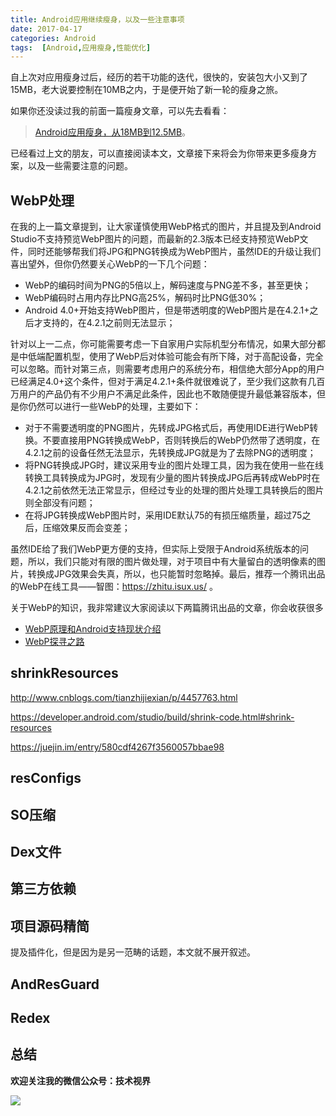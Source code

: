 ```yaml
---
title: Android应用继续瘦身，以及一些注意事项
date: 2017-04-17
categories: Android
tags:  [Android,应用瘦身,性能优化]
---
```


自上次对应用瘦身过后，经历的若干功能的迭代，很快的，安装包大小又到了15MB，老大说要控制在10MB之内，于是便开始了新一轮的瘦身之旅。

<!-- more -->

如果你还没读过我的前面一篇瘦身文章，可以先去看看：

> [Android应用瘦身，从18MB到12.5MB](http://blog.coderclock.com/2017/01/24/android/Android%E5%BA%94%E7%94%A8%E7%98%A6%E8%BA%AB%EF%BC%8C%E4%BB%8E18MB%E5%88%B012.5MB/)。

已经看过上文的朋友，可以直接阅读本文，文章接下来将会为你带来更多瘦身方案，以及一些需要注意的问题。

## WebP处理

在我的上一篇文章提到，让大家谨慎使用WebP格式的图片，并且提及到Android Studio不支持预览WebP图片的问题，而最新的2.3版本已经支持预览WebP文件，同时还能够帮我们将JPG和PNG转换成为WebP图片，虽然IDE的升级让我们喜出望外，但你仍然要关心WebP的一下几个问题：

- WebP的编码时间为PNG的5倍以上，解码速度与PNG差不多，甚至更快；
- WebP编码时占用内存比PNG高25%，解码时比PNG低30%；
- Android 4.0+开始支持WebP图片，但是带透明度的WebP图片是在4.2.1+之后才支持的，在4.2.1之前则无法显示；

针对以上一二点，你可能需要考虑一下自家用户实际机型分布情况，如果大部分都是中低端配置机型，使用了WebP后对体验可能会有所下降，对于高配设备，完全可以忽略。而针对第三点，则需要考虑用户的系统分布，相信绝大部分App的用户已经满足4.0+这个条件，但对于满足4.2.1+条件就很难说了，至少我们这款有几百万用户的产品仍有不少用户不满足此条件，因此也不敢随便提升最低兼容版本，但是你仍然可以进行一些WebP的处理，主要如下：

- 对于不需要透明度的PNG图片，先转成JPG格式后，再使用IDE进行WebP转换。不要直接用PNG转换成WebP，否则转换后的WebP仍然带了透明度，在4.2.1之前的设备任然无法显示，先转换成JPG就是为了去除PNG的透明度；
- 将PNG转换成JPG时，建议采用专业的图片处理工具，因为我在使用一些在线转换工具转换成为JPG时，发现有少量的图片转换成JPG后再转成WebP时在4.2.1之前依然无法正常显示，但经过专业的处理的图片处理工具转换后的图片则全部没有问题；
- 在将JPG转换成WebP图片时，采用IDE默认75的有损压缩质量，超过75之后，压缩效果反而会变差；

虽然IDE给了我们WebP更方便的支持，但实际上受限于Android系统版本的问题，所以，我们只能对有限的图片做处理，对于项目中有大量留白的透明像素的图片，转换成JPG效果会失真，所以，也只能暂时忽略掉。最后，推荐一个腾讯出品的WebP在线工具——智图：https://zhitu.isux.us/ 。

关于WebP的知识，我非常建议大家阅读以下两篇腾讯出品的文章，你会收获很多

- [WebP原理和Android支持现状介绍](https://mp.weixin.qq.com/s/BPGqVZXUJs3RvJwrznRttQ)
- [WebP探寻之路](http://isux.tencent.com/introduction-of-webp.html)

## shrinkResources

http://www.cnblogs.com/tianzhijiexian/p/4457763.html

https://developer.android.com/studio/build/shrink-code.html#shrink-resources

https://juejin.im/entry/580cdf4267f3560057bbae98

## resConfigs

## SO压缩

## Dex文件

## 第三方依赖

## 项目源码精简

提及插件化，但是因为是另一范畴的话题，本文就不展开叙述。

## AndResGuard

## Redex

## 总结



**欢迎关注我的微信公众号：技术视界**

![](https://diycode.b0.upaiyun.com/photo/2017/a3fc893f2cf4d4ab33ac32666d00a793.jpg)
